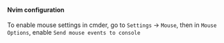 
#### Nvim configuration

To enable mouse settings in cmder, go to `Settings` -> `Mouse`, then in `Mouse Options`, enable `Send mouse events to console`
